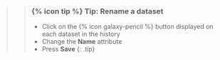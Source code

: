 >
>    > ### {% icon tip %} Tip: Rename a dataset
>    > * Click on the {% icon galaxy-pencil %} button displayed on each dataset in the history
>    > * Change the **Name** attribute
>    > * Press **Save**
>    {: .tip}
>